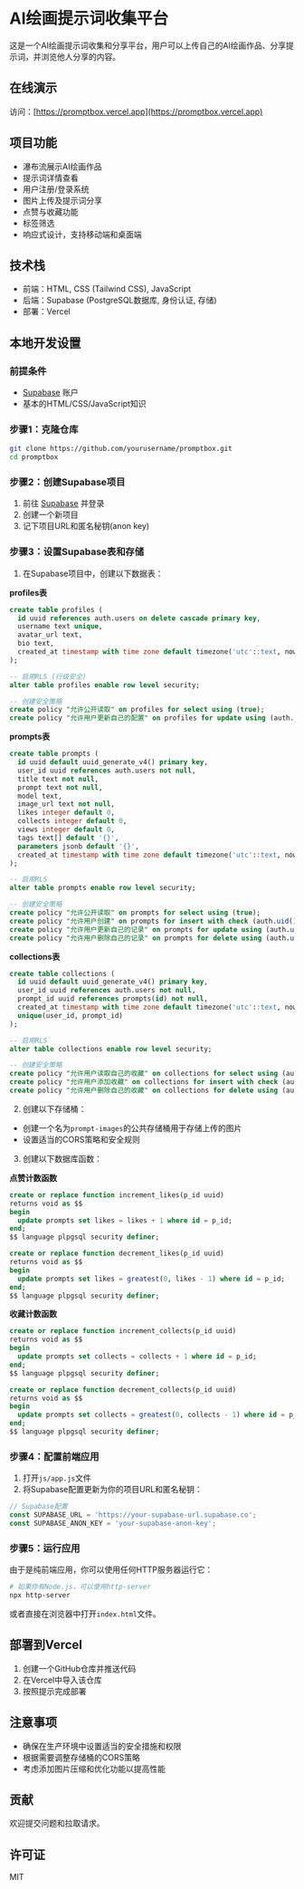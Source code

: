 # AI绘画提示词收集平台

这是一个AI绘画提示词收集和分享平台，用户可以上传自己的AI绘画作品、分享提示词，并浏览他人分享的内容。

## 在线演示

访问：[https://promptbox.vercel.app](https://promptbox.vercel.app)

## 项目功能

- 瀑布流展示AI绘画作品
- 提示词详情查看
- 用户注册/登录系统
- 图片上传及提示词分享
- 点赞与收藏功能
- 标签筛选
- 响应式设计，支持移动端和桌面端

## 技术栈

- 前端：HTML, CSS (Tailwind CSS), JavaScript
- 后端：Supabase (PostgreSQL数据库, 身份认证, 存储)
- 部署：Vercel

## 本地开发设置

### 前提条件

- [Supabase](https://supabase.io) 账户
- 基本的HTML/CSS/JavaScript知识

### 步骤1：克隆仓库

```bash
git clone https://github.com/yourusername/promptbox.git
cd promptbox
```

### 步骤2：创建Supabase项目

1. 前往 [Supabase](https://supabase.io) 并登录
2. 创建一个新项目
3. 记下项目URL和匿名秘钥(anon key)

### 步骤3：设置Supabase表和存储

1. 在Supabase项目中，创建以下数据表：

**profiles表**
```sql
create table profiles (
  id uuid references auth.users on delete cascade primary key,
  username text unique,
  avatar_url text,
  bio text,
  created_at timestamp with time zone default timezone('utc'::text, now()) not null
);

-- 启用RLS (行级安全)
alter table profiles enable row level security;

-- 创建安全策略
create policy "允许公开读取" on profiles for select using (true);
create policy "允许用户更新自己的配置" on profiles for update using (auth.uid() = id);
```

**prompts表**
```sql
create table prompts (
  id uuid default uuid_generate_v4() primary key,
  user_id uuid references auth.users not null,
  title text not null,
  prompt text not null,
  model text,
  image_url text not null,
  likes integer default 0,
  collects integer default 0,
  views integer default 0,
  tags text[] default '{}',
  parameters jsonb default '{}',
  created_at timestamp with time zone default timezone('utc'::text, now()) not null
);

-- 启用RLS
alter table prompts enable row level security;

-- 创建安全策略
create policy "允许公开读取" on prompts for select using (true);
create policy "允许用户创建" on prompts for insert with check (auth.uid() = user_id);
create policy "允许用户更新自己的记录" on prompts for update using (auth.uid() = user_id);
create policy "允许用户删除自己的记录" on prompts for delete using (auth.uid() = user_id);
```

**collections表**
```sql
create table collections (
  id uuid default uuid_generate_v4() primary key,
  user_id uuid references auth.users not null,
  prompt_id uuid references prompts(id) not null,
  created_at timestamp with time zone default timezone('utc'::text, now()) not null,
  unique(user_id, prompt_id)
);

-- 启用RLS
alter table collections enable row level security;

-- 创建安全策略
create policy "允许用户读取自己的收藏" on collections for select using (auth.uid() = user_id);
create policy "允许用户添加收藏" on collections for insert with check (auth.uid() = user_id);
create policy "允许用户删除自己的收藏" on collections for delete using (auth.uid() = user_id);
```

2. 创建以下存储桶：

- 创建一个名为`prompt-images`的公共存储桶用于存储上传的图片
- 设置适当的CORS策略和安全规则

3. 创建以下数据库函数：

**点赞计数函数**
```sql
create or replace function increment_likes(p_id uuid)
returns void as $$
begin
  update prompts set likes = likes + 1 where id = p_id;
end;
$$ language plpgsql security definer;

create or replace function decrement_likes(p_id uuid)
returns void as $$
begin
  update prompts set likes = greatest(0, likes - 1) where id = p_id;
end;
$$ language plpgsql security definer;
```

**收藏计数函数**
```sql
create or replace function increment_collects(p_id uuid)
returns void as $$
begin
  update prompts set collects = collects + 1 where id = p_id;
end;
$$ language plpgsql security definer;

create or replace function decrement_collects(p_id uuid)
returns void as $$
begin
  update prompts set collects = greatest(0, collects - 1) where id = p_id;
end;
$$ language plpgsql security definer;
```

### 步骤4：配置前端应用

1. 打开`js/app.js`文件
2. 将Supabase配置更新为你的项目URL和匿名秘钥：

```javascript
// Supabase配置
const SUPABASE_URL = 'https://your-supabase-url.supabase.co';
const SUPABASE_ANON_KEY = 'your-supabase-anon-key';
```

### 步骤5：运行应用

由于是纯前端应用，你可以使用任何HTTP服务器运行它：

```bash
# 如果你有Node.js，可以使用http-server
npx http-server
```

或者直接在浏览器中打开`index.html`文件。

## 部署到Vercel

1. 创建一个GitHub仓库并推送代码
2. 在Vercel中导入该仓库
3. 按照提示完成部署

## 注意事项

- 确保在生产环境中设置适当的安全措施和权限
- 根据需要调整存储桶的CORS策略
- 考虑添加图片压缩和优化功能以提高性能

## 贡献

欢迎提交问题和拉取请求。

## 许可证

MIT 